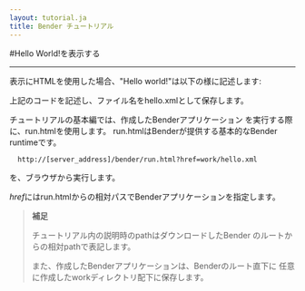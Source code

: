 ```yaml
---
layout: tutorial.ja
title: Bender チュートリアル
---
```

#Hello World!を表示する

-----

表示にHTMLを使用した場合、"Hello world!"は以下の様に記述します:

<blockquote class="code">
</blockquote>
<script src="../../flexo.js">
</script>
<script>
flexo.ez_xhr("hello-world.xml", { responseType: "text" }, function (req) {
  document.querySelector("blockquote").appendChild(flexo.$pre(req.response));
});
</script>

上記のコードを記述し、ファイル名をhello.xmlとして保存します。
  
  
  
  
チュートリアルの基本編では、作成したBenderアプリケーション
を実行する際に、run.htmlを使用します。
run.htmlはBenderが提供する基本的なBender runtimeです。

	  http://[server_address]/bender/run.html?href=work/hello.xml

を、ブラウザから実行します。

*href*にはrun.htmlからの相対パスでBenderアプリケーションを指定します。



> __補足__
>
> チュートリアル内の説明時のpathはダウンロードしたBender
> のルートからの相対pathで表記します。
>
> また、作成したBenderアプリケーションは、Benderのルート直下に
> 任意に作成したworkディレクトリ配下に保存します。

